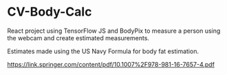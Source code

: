 # CV-Body-Calc

React project using TensorFlow JS and BodyPix to measure a person using the webcam and create estimated measurements.

Estimates made using the US Navy Formula for body fat estimation.

https://link.springer.com/content/pdf/10.1007%2F978-981-16-7657-4.pdf
